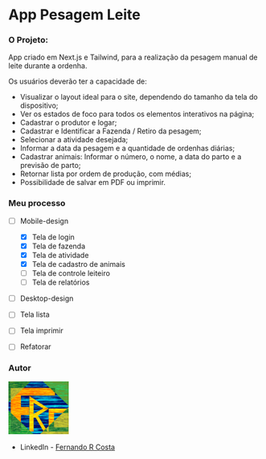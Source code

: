 # App Pesagem Leite

### O Projeto:

App criado em Next.js e Tailwind, para a realização da pesagem manual de leite durante a ordenha.

Os usuários deverão ter a capacidade de:

- Visualizar o layout ideal para o site, dependendo do tamanho da tela do dispositivo;
- Ver os estados de foco para todos os elementos interativos na página;
- Cadastrar o produtor e logar;
- Cadastrar e Identificar a Fazenda / Retiro da pesagem;
- Selecionar a atividade desejada;
- Informar a data da pesagem e a quantidade de ordenhas diárias;
- Cadastrar animais: Informar o número, o nome, a data do parto e a previsão de parto;
- Retornar lista por ordem de produção, com médias;
- Possibilidade de salvar em PDF ou imprimir.


### Meu processo

- [ ] Mobile-design
  - [x] Tela de login
  - [x] Tela de fazenda
  - [x] Tela de atividade
  - [x] Tela de cadastro de animais
  - [ ] Tela de controle leiteiro
  - [ ] Tela de relatórios
- [ ] Desktop-design
- [ ] Tela lista
- [ ] Tela imprimir
- [ ] Refatorar


### Autor

<img src="./public/frc.gif" width=120px>

- LinkedIn - [Fernando R Costa](https://www.linkedin.com/in/fernando-r-costa/)
